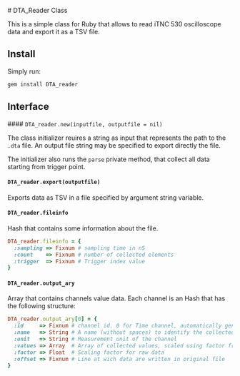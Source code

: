 # DTA_Reader Class

This is a simple class for Ruby that allows to read iTNC 530 oscilloscope data and export it as a
TSV file.

## Install

Simply run:

``` bash
gem install DTA_reader
```

## Interface

#### `DTA_reader.new(inputfile, outputfile = nil)`

The class initializer reuires a string as input that represents the path to the `.dta` file. 
An output file string may be specified to export directly the file.

The initializer also runs the `parse` private method, that collect all data starting from trigger point.

#### `DTA_reader.export(outputfile)`

Exports data as TSV in a file specified by argument string variable.

#### `DTA_reader.fileinfo`

Hash that contains some information about the file.

``` ruby
DTA_reader.fileinfo = {
  :sampling => Fixnum # sampling time in nS
  :count    => Fixnum # number of collected elements
  :trigger  => Fixnum # Trigger index value 
}
```

#### `DTA_reader.output_ary`

Array that contains channels value data. Each channel is an Hash that has the following structure:

``` ruby
DTA_reader.output_ary[0] = {
  :id     => Fixnum # channel id. 0 for Time channel, automatically generated
  :name   => String # A name (without spaces) to identify the collected values
  :unit   => String # Measurement unit of the channel
  :values => Array  # Array of collected values, scaled using factor from raw data
  :factor => Float  # Scaling factor for raw data
  :offset => Fixnum # Line at wich data are written in original file
}
```

  
